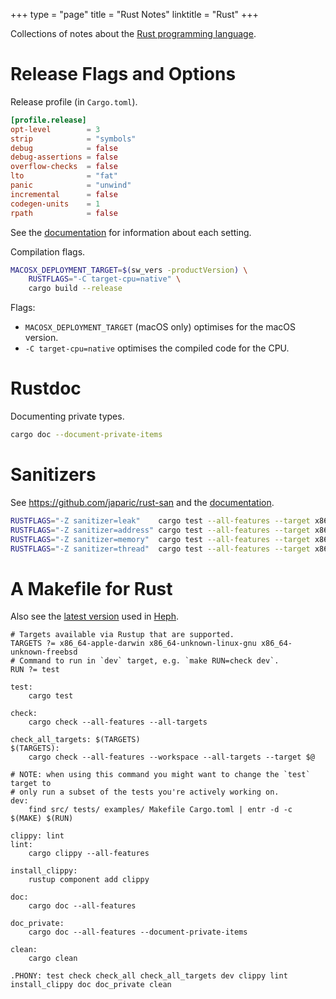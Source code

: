 +++
type = "page"
title = "Rust Notes"
linktitle = "Rust"
+++

Collections of notes about the [Rust programming language].

[Rust programming language]: https://rust-lang.org

# Release Flags and Options

Release profile (in `Cargo.toml`).

```toml
[profile.release]
opt-level        = 3
strip            = "symbols"
debug            = false
debug-assertions = false
overflow-checks  = false
lto              = "fat"
panic            = "unwind"
incremental      = false
codegen-units    = 1
rpath            = false
```

See the [documentation][profile_docs] for information about each setting.

[profile_docs]: https://doc.rust-lang.org/cargo/reference/profiles.html

Compilation flags.

```bash
MACOSX_DEPLOYMENT_TARGET=$(sw_vers -productVersion) \
	RUSTFLAGS="-C target-cpu=native" \
	cargo build --release
```

Flags:
 * `MACOSX_DEPLOYMENT_TARGET` (macOS only) optimises for the macOS version.
 * `-C target-cpu=native` optimises the compiled code for the CPU.


# Rustdoc

Documenting private types.

```bash
cargo doc --document-private-items
```


# Sanitizers

See <https://github.com/japaric/rust-san> and the [documentation][san_docs].

[san_docs]: https://doc.rust-lang.org/nightly/unstable-book/compiler-flags/sanitizer.html

```bash
RUSTFLAGS="-Z sanitizer=leak"    cargo test --all-features --target x86_64-unknown-linux-gnu
RUSTFLAGS="-Z sanitizer=address" cargo test --all-features --target x86_64-unknown-linux-gnu
RUSTFLAGS="-Z sanitizer=memory"  cargo test --all-features --target x86_64-unknown-linux-gnu
RUSTFLAGS="-Z sanitizer=thread"  cargo test --all-features --target x86_64-unknown-linux-gnu
```


# A Makefile for Rust

Also see the [latest version] used in [Heph].

[latest version]: https://github.com/Thomasdezeeuw/heph/blob/master/Makefile
[Heph]: https://github.com/Thomasdezeeuw/heph

```make
# Targets available via Rustup that are supported.
TARGETS ?= x86_64-apple-darwin x86_64-unknown-linux-gnu x86_64-unknown-freebsd
# Command to run in `dev` target, e.g. `make RUN=check dev`.
RUN ?= test

test:
	cargo test

check:
	cargo check --all-features --all-targets

check_all_targets: $(TARGETS)
$(TARGETS):
	cargo check --all-features --workspace --all-targets --target $@

# NOTE: when using this command you might want to change the `test` target to
# only run a subset of the tests you're actively working on.
dev:
	find src/ tests/ examples/ Makefile Cargo.toml | entr -d -c $(MAKE) $(RUN)

clippy: lint
lint:
	cargo clippy --all-features

install_clippy:
	rustup component add clippy

doc:
	cargo doc --all-features

doc_private:
	cargo doc --all-features --document-private-items

clean:
	cargo clean

.PHONY: test check check_all check_all_targets dev clippy lint install_clippy doc doc_private clean
```
